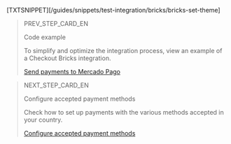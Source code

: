 [TXTSNIPPET][/guides/snippets/test-integration/bricks/bricks-set-theme]

> PREV_STEP_CARD_EN
>
> Code example
>
> To simplify and optimize the integration process, view an example of a Checkout Bricks integration.
>
> [Send payments to Mercado Pago](/developers/en/docs/checkout-bricks/payment-brick/code-example)

> NEXT_STEP_CARD_EN
>
> Configure accepted payment methods
>
> Check how to set up payments with the various methods accepted in your country.
>
> [Configure accepted payment methods](/developers/en/docs/checkout-bricks/payment-brick/additional-customization/configure-payment-methods)